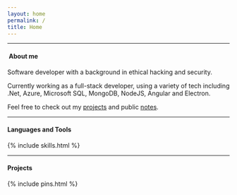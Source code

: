 ```yaml
---
layout: home
permalink: /
title: Home
---
```


---

#### <i class="bi bi-card-text"></i> &nbsp;About me

Software developer with a background in ethical hacking and security.

Currently working as a full-stack developer, using a variety of tech including .Net, Azure, Microsoft SQL, MongoDB, NodeJS, Angular and Electron. 

Feel free to check out my [projects](/projects) and public [notes](/notes).

---

#### <i class="bi bi-journal-code"></i> Languages and Tools

{% include skills.html %}

---

#### <i class="bi bi-pin"></i> Projects

{% include pins.html %}
